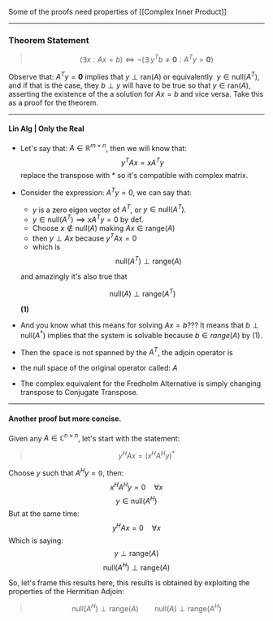 Some of the proofs need properties of [[Complex Inner Product]]

---
### **Theorem Statement**

> $$
> (\exists x: Ax = b) \iff \neg (\exists\; y^Tb\neq \mathbf 0 : A^Ty = \mathbf 0)
> $$

Observe that: $A^Ty = \mathbf 0$ implies that $y\perp \text{ran}(A)$ or equivalently $\ y\in \text{null}(A^T)$, and if that is the case, they $b\perp y$ will have to be true so that $y\in \text{ran}(A)$, asserting the existence of the a solution for $Ax = b$ and vice versa. Take this as a proof for the theorem. 

---
#### **Lin Alg | Only the Real**

* Let's say that: $A \in \mathbb{R}^{m\times n}$, then we will know that: 
$$y^TAx = xA^Ty$$
replace the transpose with $*$ so it's compatible with complex matrix. 
* Consider the expression: $A^Ty = 0$, we can say that: 
	* $y$ is a zero eigen vector of $A^T$, or $y\in \text{null}(A^T)$. 
	* $y\in \text{null}(A^T) \implies xA^Ty = 0$ by def. 
	* Choose $x\notin \text{null}(A)$ making $Ax\in \text{range}(A)$
	* then $y\perp Ax$ because $y^TAx = 0$
	* which is 
	$$\text{null}(A^T) \perp \text{range}(A)$$

	and amazingly it's also true that

	$$\text{null}(A) \perp \text{range}(A^T)$$ 

	**(1)**

* And you know what this means for solving $Ax = b$??? It means that $b\perp \text{null}(A^*)$ implies that the system is solvable because $b\in range(A)$ by (1). 
* Then the space is not spanned by the $A^T$, the adjoin operator is
*  the null space of the original operator called: $A$
* The complex equivalent for the Fredholm Alternative is simply changing transpose to Conjugate Transpose. 


---

#### **Another proof but more concise**.

Given any $A\in \mathbb{C}^{n\times n}$, let's start with the statement: 

> $$y^HAx = (x^HA^Hy)^*$$

Choose $y$ such that $A^Hy = \mathbb{0}$, then: 
$$x^HA^Hy = 0 \quad \forall x$$
$$y\in \text{null}(A^H)$$
But at the same time: 
$$y^HAx = 0 \quad \forall x$$
Which is saying: 
$$ 
y \perp \text{range}(A)
$$
$$
\text{null}(A^H) \perp \text{range}(A)
$$

So, let's frame this results here, this results is obtained by exploiting the properties of the Hermitian Adjoin: 

> $$
> \text{null}(A^H) \perp \text{range}(A) \hspace{2em} \text{null}(A) \perp \text{range}(A^H)
> $$
